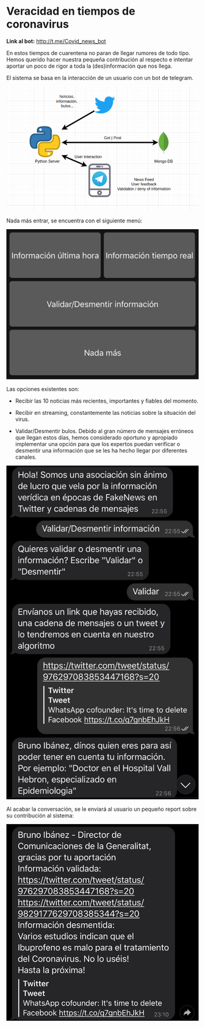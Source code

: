 # Veracidad en tiempos de coronavirus


**Link al bot:** http://t.me/Covid_news_bot

En estos tiempos de cuarentena no paran de llegar rumores de todo tipo. Hemos querido hacer nuestra pequeña contribución al respecto e intentar aportar un poco de rigor a toda la (des)información que nos llega.

El sistema se basa en la interacción de un usuario con un bot de telegram.


![diagram](/img/diagram.png)

Nada más entrar, se encuentra con el siguiente menú:

![initial_menu](/img/menu.jpeg)

Las opciones existentes son:

* Recibir las 10 noticias más recientes, importantes y fiables del momento. 

* Recibir en streaming, constantemente las noticias sobre la situación del virus.

* Validar/Desmentir bulos. Debido al gran número de mensajes erróneos que llegan estos días, hemos considerado oportuno y apropiado implementar una opción para que los expertos puedan verificar o desmentir una información que se les ha hecho llegar por diferentes canales.

![validacion](/img/validacion.jpeg)

Al acabar la conversación, se le enviará al usuario un pequeño report sobre su contribución al sistema:

![report](/img/report.jpeg)